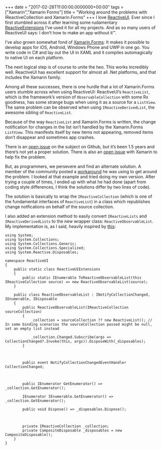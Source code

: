 +++
date = "2017-02-28T11:00:00.0000000+00:00"
tags = ["Xamarin","Xamarin Forms"]
title = "Working around the problems with IReactiveCollection and Xamarin.Forms"
+++
I love [ReactiveUI](http://reactiveui.net/). Ever since I first stumbled across it after learning some rudamentary [ReactiveExtensions](http://reactivex.io/) I’ve used it for all my projects. And as so many users of ReactiveUI says: I don’t how to make an app without it™.

I’ve also grown somewhat fond of [Xamarin.Forms](https://www.xamarin.com/forms): It makes it possible to develop apps for iOS, Android, Windows Phone and UWP in one go. You write code in C# and lay out the UI in XAML and it compiles automagically to native UI on each platform.

The next logical step is of course to unite the two. This works incredibly well. ReactiveUI has excellent support for almost all .Net platforms, and that includes the Xamarin family.

Among all these successes, there is one hurdle that a lot of Xamarin.Forms users stumble across when using ReactiveUI: ReactiveUI’s `ReactiveList`, which is the framework’s version of `ObservableCollection` with some Rx goodness, has some strange bugs when using it as a source for a `ListView`. The same problem can be observed when using `IReactiveDerivedList`, the awesome sibling of `ReactiveList`.

Because of the way `ReactiveList` and Xamarin.Forms is written, the change notification for changes in the list isn’t handled by the Xamarin.Forms `ListView`. This manifests itself by new items not appearing, removed items don’t disappear and sometimes app crashes.

There is an [open issue](https://github.com/reactiveui/ReactiveUI/issues/806) on the subject on Github, but it’s been 1.5 years and there’s not yet a proper solution. There is also an [open issue](https://bugzilla.xamarin.com/show_bug.cgi?id=31415) with Xamarin to help fix the problem.

But, as programmers, we persevere and find an alternate solution. A member of the community posted a [workaround](https://github.com/reactiveui/ReactiveUI/issues/806#issuecomment-251218260) he was using to get around the problem. I looked at that example and tried doing my own version. After trying a couple of times, I ended up with what he had done (apart from coding style differences, I think the solutions differ by two lines of code).

The solution is basically to wrap the `IReactiveCollection` (which is one of the fundamental interfaces of `ReactiveList`) in a class which republishes change notfications on behalf of the source collection.

I also added an extension method to easily convert `IReactiveLists` and `IReactiveDerivedLists` to the new wrapper class: `ReactiveObservableList`. My implementation is, as I said, heavily inspired by [this](https://github.com/reactiveui/ReactiveUI/issues/806#issuecomment-251218260):

```
using System;
using System.Collections;
using System.Collections.Generic;
using System.Collections.Specialized;
using System.Reactive.Disposables;

namespace ReactiveUI
{
    public static class ReactiveUIExtensions
    {
        public static IEnumerable ToReactiveObservableList(this IReactiveCollection source) => new ReactiveObservableList(source);
    }

    public class ReactiveObservableList : INotifyCollectionChanged, IEnumerable, IDisposable
    {
        public ReactiveObservableList(IReactiveCollection sourceCollection)
        {
            _collection = sourceCollection ?? new ReactiveList(); // In some binding scenarios the sourceCollection passed might be null, set an empty list instead

            _collection.Changed.Subscribe(args => CollectionChanged?.Invoke(this, args)).DisposeWith(_disposables);
        }



        public event NotifyCollectionChangedEventHandler CollectionChanged;



        public IEnumerator GetEnumerator() => _collection.GetEnumerator();

        IEnumerator IEnumerable.GetEnumerator() => _collection.GetEnumerator();

        public void Dispose() => _disposables.Dispose();



        private IReactiveCollection _collection;
        private CompositeDisposable _disposables = new CompositeDisposable();
    }
}
```